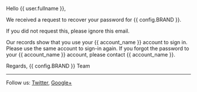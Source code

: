 Hello {{ user.fullname }},

We received a request to recover your password for {{ config.BRAND }}.

If you did not request this, please ignore this email.

Our records show that you use your {{ account_name }} account to sign in. Please use
the same account to sign-in again.  If you forgot the password to your {{ account_name }}
account, please contact {{ account_name }}.

Regards,
{{ config.BRAND }} Team

***
Follow us: [Twitter](http://twitter.com/pybossa), [Google+](https://plus.google.com/115359083217638640334/posts)
